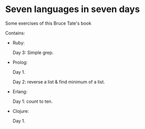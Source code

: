 # Seven languages in seven days
Some exercises of this Bruce Tate's book

Contains:

- Ruby:

  Day 3: Simple grep.

- Prolog:

  Day 1.
  
  Day 2: reverse a list & find minimum of a list.

- Erlang:

  Day 1: count to ten.
  
- Clojure:
  
  Day 1.

